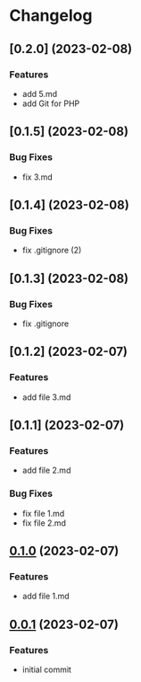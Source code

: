 # Changelog


## [0.2.0] (2023-02-08)

### Features

* add 5.md
* add Git for PHP


## [0.1.5] (2023-02-08)

### Bug Fixes

* fix 3.md


## [0.1.4] (2023-02-08)

### Bug Fixes

* fix .gitignore (2)


## [0.1.3] (2023-02-08)

### Bug Fixes

* fix .gitignore


## [0.1.2] (2023-02-07)

### Features

* add file 3.md


## [0.1.1] (2023-02-07)

### Features

* add file 2.md

### Bug Fixes

* fix file 1.md
* fix file 2.md


## [0.1.0](https://github.com/itorijal/gitflow-testing/commit/c4bfae84aba8f0f8a012bf1baedea74e27acb3d3) (2023-02-07)

### Features

* add file 1.md


## [0.0.1](https://github.com/itorijal/gitflow-testing/commit/c61b965309da85944283f09b54d133007fec327c) (2023-02-07)

### Features

* initial commit

